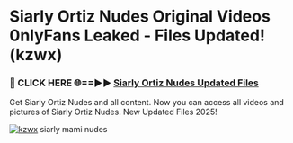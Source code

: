 # Siarly Ortiz Nudes Original Videos 0nlyFans Leaked - Files Updated! (kzwx)

<h3>🔴 CLICK HERE 🌐==►► <a href="https://tinyurl.com/4mcuefdz" rel="nofollow">Siarly Ortiz Nudes Updated Files</a></h3>

Get Siarly Ortiz Nudes and all content. Now you can access all videos and pictures of Siarly Ortiz Nudes. New Updated Files 2025!

[![kzwx](https://i.imgur.com/StAQSOY.gif)](https://tinyurl.com/4mcuefdz)
siarly mami nudes